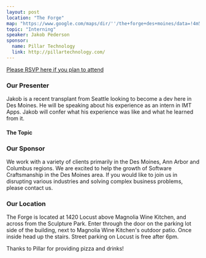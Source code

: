```yaml
---
layout: post
location: "The Forge"
map: "https://www.google.com/maps/dir/''/the+forge+des+moines/data=!4m5!4m4!1m0!1m2!1m1!1s0x87ee991d8dca415f:0x84112296254b6c27?sa=X&ved=0ahUKEwjZyL6P2MrRAhVk7IMKHbjFA6wQ9RcIeDAL"
topic: "Interning"
speaker: Jakob Pederson
sponsor:
  name: Pillar Technology
  link: http://pillartechnology.com/
---
```


[Please RSVP here if you plan to attend](https://www.eventbrite.com/e/pyowa-may-2017-tickets-34139788025)

### Our Presenter

Jakob is a recent transplant from Seattle looking to become a dev here in Des Moines. He will be speaking about his experience as an intern in IMT Apps. Jakob will confer what his experience was like and what he learned from it.

#### The Topic

### Our Sponsor

We work with a variety of clients primarily in the Des Moines, Ann Arbor and Columbus regions. We are excited to help the growth of Software Craftsmanship in the Des Moines area. If you would like to join us in disrupting various industries and solving complex business problems, please contact us.

### Our Location

The Forge is located at 1420 Locust above Magnolia Wine Kitchen, and across from the Sculpture Park. Enter through the door on the parking lot side of the building, next to Magnolia Wine Kitchen's outdoor patio. Once inside head up the stairs. Street parking on Locust is free after 6pm.


Thanks to Pillar for providing pizza and drinks!

